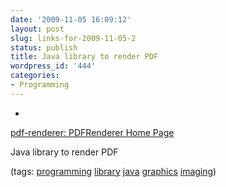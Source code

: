 ```yaml
---
date: '2009-11-05 16:09:12'
layout: post
slug: links-for-2009-11-05-2
status: publish
title: Java library to render PDF
wordpress_id: '444'
categories:
- Programming
---
```


  *


[pdf-renderer: PDFRenderer Home Page](https://pdf-renderer.dev.java.net/)


Java library to render PDF


(tags: [programming](http://delicious.com/eob/programming) [library](http://delicious.com/eob/library) [java](http://delicious.com/eob/java) [graphics](http://delicious.com/eob/graphics) [imaging](http://delicious.com/eob/imaging))




